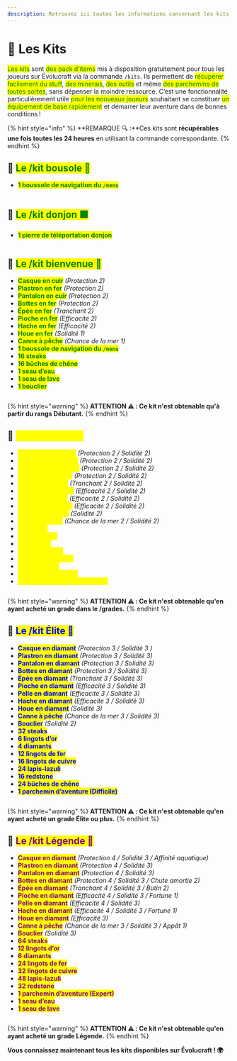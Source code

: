 ```yaml
---
description: Retrouvez ici toutes les informations concernant les kits présents sur le serveur
---
```


# 🦺 Les Kits

<mark style="color:green;">Les kits</mark> sont <mark style="color:green;">des pack d’items</mark> mis à disposition gratuitement pour tous les joueurs sur Évolucraft via la commande `/kits`. Ils permettent de <mark style="color:green;">récupérer facilement du stuff</mark>, <mark style="color:green;">des minerais</mark>, <mark style="color:green;">des outils</mark> et même <mark style="color:green;">des parchemins de toutes sortes</mark>, sans dépenser la moindre ressource. C’est une fonctionnalité particulièrement utile <mark style="color:green;">pour les nouveaux joueurs</mark> souhaitant se constituer <mark style="color:green;">un équipement de base rapidement</mark> et démarrer leur aventure dans de bonnes conditions !

{% hint style="info" %}
**REMARQUE 🔍 :**Ces kits sont **récupérables une fois toutes les 24 heures** en utilisant la commande correspondante.
{% endhint %}

## 💠 <mark style="color:green;">Le /kit bousole 🧭</mark>

* <mark style="color:green;">**1 boussole de navigation du `/menu`**</mark>
<figure><img src="../.gitbook/assets/Menu/Kit/bousole.png" alt=""><figcaption></figcaption></figure>

## 💠 <mark style="color:green;">Le /kit donjon 🟩</mark>

* <mark style="color:green;">**1 pierre de téléportation donjon**</mark>
<figure><img src="../.gitbook/assets/Menu/Kit/donjon.png" alt=""><figcaption></figcaption></figure>

## 💠 <mark style="color:green;">Le /kit bienvenue 👋</mark>

* <mark style="color:green;">**Casque en cuir**</mark> _(Protection 2)_
* <mark style="color:green;">**Plastron en fer**</mark> _(Protection 2)_
* <mark style="color:green;">**Pantalon en cuir**</mark> _(Protection 2)_
* <mark style="color:green;">**Bottes en fer**</mark> _(Protection 2)_
* <mark style="color:green;">**Épée en fer**</mark> _(Tranchant 2)_
* <mark style="color:green;">**Pioche en fer**</mark> _(Efficacité 2)_
* <mark style="color:green;">**Hache en fer**</mark> _(Efficacité 2)_
* <mark style="color:green;">**Houe en fer**</mark> _(Solidité 1)_
* <mark style="color:green;">**Canne à pêche**</mark> _(Chance de la mer 1)_
* <mark style="color:green;">**1 boussole de navigation du `/menu`**</mark>
* <mark style="color:green;">**16 steaks**</mark>
* <mark style="color:green;">**16 bûches de chêne**</mark>
* <mark style="color:green;">**1 seau d’eau**</mark>
* <mark style="color:green;">**1 seau de lave**</mark>
* <mark style="color:green;">**1 bouclier**</mark>

<figure><img src="../.gitbook/assets/Menu/Kit/bienvenue.png" alt=""><figcaption></figcaption></figure>

{% hint style="warning" %}
**ATTENTION ⚠️ : Ce kit n'est obtenable qu'à partir du rangs Débutant.**
{% endhint %}

## 💠 <mark style="color:yellow;">Le /kit Héros ⚜️</mark>

* <mark style="color:yellow;">**Casque en diamant**</mark> _(Protection 2 / Solidité 2)_
* <mark style="color:yellow;">**Plastron en diamant**</mark> _(Protection 2 / Solidité 2)_
* <mark style="color:yellow;">**Pantalon en diamant**</mark> _(Protection 2 / Solidité 2)_
* <mark style="color:yellow;">**Bottes en diamant**</mark> _(Protection 2 / Solidité 2)_
* <mark style="color:yellow;">**Épée en diamant**</mark> _(Tranchant 2 / Solidité 2)_
* <mark style="color:yellow;">**Pioche en diamant**</mark> _(Efficacité 2 / Solidité 2)_
* <mark style="color:yellow;">**Pelle en diamant**</mark> _(Efficacité 2 / Solidité 2)_
* <mark style="color:yellow;">**Hache en diamant**</mark> _(Efficacité 2 / Solidité 2)_
* <mark style="color:yellow;">**Houe en diamant**</mark> _(Solidité 2)_
* <mark style="color:yellow;">**Canne à pêche**</mark> _(Chance de la mer 2 / Solidité 2)_
* <mark style="color:yellow;">**24 steaks**</mark>
* <mark style="color:yellow;">**3 lingots d’or**</mark>
* <mark style="color:yellow;">**2 diamants**</mark>
* <mark style="color:yellow;">**6 lingots de fer**</mark>
* <mark style="color:yellow;">**8 lingots de cuivre**</mark>
* <mark style="color:yellow;">**12 lapis-lazuli**</mark>
* <mark style="color:yellow;">**16 bûches de chêne**</mark>
* <mark style="color:yellow;">**1 parchemin d’aventure (Rare)**</mark>

<figure><img src="../.gitbook/assets/Menu/Kit/heros.png" alt=""><figcaption></figcaption></figure>

{% hint style="warning" %}
**ATTENTION ⚠️ : Ce kit n'est obtenable qu'en ayant acheté un grade dans le /grades.**
{% endhint %}

## 💠 <mark style="color:blue;">Le /kit Élite 💠</mark>

* <mark style="color:blue;">**Casque en diamant**</mark> _(Protection 3 / Solidité 3 )_
* <mark style="color:blue;">**Plastron en diamant**</mark> _(Protection 3 / Solidité 3)_
* <mark style="color:blue;">**Pantalon en diamant**</mark> _(Protection 3 / Solidité 3)_
* <mark style="color:blue;">**Bottes en diamant**</mark> _(Protection 3 / Solidité 3)_
* <mark style="color:blue;">**Épée en diamant**</mark> _(Tranchant 3 / Solidité 3)_
* <mark style="color:blue;">**Pioche en diamant**</mark> _(Efficacité 3 / Solidité 3)_
* <mark style="color:blue;">**Pelle en diamant**</mark> _(Efficacité 3 / Solidité 3)_
* <mark style="color:blue;">**Hache en diamant**</mark> _(Efficacité 3 / Solidité 3)_
* <mark style="color:blue;">**Houe en diamant**</mark> _(Solidité 3)_
* <mark style="color:blue;">**Canne à pêche**</mark> _(Chance de la mer 3 / Solidité 3)_
* <mark style="color:blue;">**Bouclier**</mark> _(Solidité 2)_
* <mark style="color:blue;">**32 steaks**</mark>
* <mark style="color:blue;">**6 lingots d’or**</mark>
* <mark style="color:blue;">**4 diamants**</mark>
* <mark style="color:blue;">**12 lingots de fer**</mark>
* <mark style="color:blue;">**16 lingots de cuivre**</mark>
* <mark style="color:blue;">**24 lapis-lazuli**</mark>
* <mark style="color:blue;">**16 redstone**</mark>
* <mark style="color:blue;">**24 bûches de chêne**</mark>
* <mark style="color:blue;">**1 parchemin d’aventure (Difficile)**</mark>

<figure><img src="../.gitbook/assets/Menu/Kit/elite.png" alt=""><figcaption></figcaption></figure>

{% hint style="warning" %}
**ATTENTION ⚠️ : Ce kit n'est obtenable qu'en ayant acheté un grade Élite ou plus.**
{% endhint %}

## 💠 <mark style="color:purple;">Le /kit Légende 💞</mark>

* <mark style="color:purple;">**Casque en diamant**</mark> _(Protection 4 / Solidité 3 / Affinité aquatique)_
* <mark style="color:purple;">**Plastron en diamant**</mark> _(Protection 4 / Solidité 3)_
* <mark style="color:purple;">**Pantalon en diamant**</mark> _(Protection 4 / Solidité 3)_
* <mark style="color:purple;">**Bottes en diamant**</mark> _(Protection 4 / Solidité 3 / Chute amortie 2)_
* <mark style="color:purple;">**Épée en diamant**</mark> _(Tranchant 4 / Solidité 3 / Butin 2)_
* <mark style="color:purple;">**Pioche en diamant**</mark> _(Efficacité 4 / Solidité 3 / Fortune 1)_
* <mark style="color:purple;">**Pelle en diamant**</mark> _(Efficacité 4 / Solidité 3)_
* <mark style="color:purple;">**Hache en diamant**</mark> _(Efficacité 4 / Solidité 3 / Fortune 1)_
* <mark style="color:purple;">**Houe en diamant**</mark> _(Efficacité 3)_
* <mark style="color:purple;">**Canne à pêche**</mark> _(Chance de la mer 3 / Solidité 3 / Appât 1)_
* <mark style="color:purple;">**Bouclier**</mark> _(Solidité 3)_
* <mark style="color:purple;">**64 steaks**</mark>
* <mark style="color:purple;">**12 lingots d’or**</mark>
* <mark style="color:purple;">**6 diamants**</mark>
* <mark style="color:purple;">**24 lingots de fer**</mark>
* <mark style="color:purple;">**32 lingots de cuivre**</mark>
* <mark style="color:purple;">**48 lapis-lazuli**</mark>
* <mark style="color:purple;">**32 redstone**</mark>
* <mark style="color:purple;">**1 parchemin d’aventure (Expert)**</mark>
* <mark style="color:purple;">**1 seau d’eau**</mark>
* <mark style="color:purple;">**1 seau de lave**</mark>

<figure><img src="../.gitbook/assets/Menu/Kit/legende.png" alt=""><figcaption></figcaption></figure>

{% hint style="warning" %}
**ATTENTION ⚠️ : Ce kit n'est obtenable qu'en ayant acheté un grade Légende.**
{% endhint %}

**Vous connaissez maintenant tous les kits disponibles sur Évolucraft ! 🌍**



